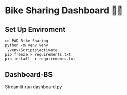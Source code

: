 # Bike Sharing Dashboard 🚴‍♂️

## Set Up Enviroment

	cd PAD Bike Sharing 
	python -m venv venv
	.\venv\Scripts\activate
	pip freeze > requirements.txt
	pip install -r requirements.txt


## Dashboard-BS
Streamlit run dashboard.py
